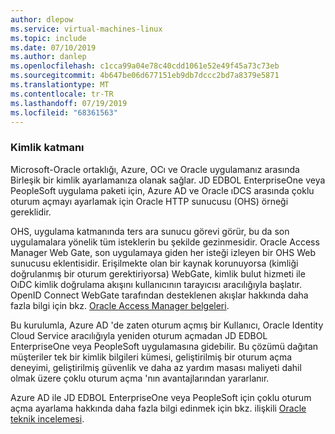 ```yaml
---
author: dlepow
ms.service: virtual-machines-linux
ms.topic: include
ms.date: 07/10/2019
ms.author: danlep
ms.openlocfilehash: c1cca99a04e78c40cdd1061e52e49f45a73c73eb
ms.sourcegitcommit: 4b647be06d677151eb9db7dccc2bd7a8379e5871
ms.translationtype: MT
ms.contentlocale: tr-TR
ms.lasthandoff: 07/19/2019
ms.locfileid: "68361563"
---
```

### <a name="identity-tier"></a>Kimlik katmanı 

Microsoft-Oracle ortaklığı, Azure, OCı ve Oracle uygulamanız arasında Birleşik bir kimlik ayarlamanıza olanak sağlar. JD EDBOL EnterpriseOne veya PeopleSoft uygulama paketi için, Azure AD ve Oracle ıDCS arasında çoklu oturum açmayı ayarlamak için Oracle HTTP sunucusu (OHS) örneği gereklidir.

OHS, uygulama katmanında ters ara sunucu görevi görür, bu da son uygulamalara yönelik tüm isteklerin bu şekilde gezinmesidir. Oracle Access Manager Web Gate, son uygulamaya giden her isteği izleyen bir OHS Web sunucusu eklentisidir. Erişilmekte olan bir kaynak korunuyorsa (kimliği doğrulanmış bir oturum gerektiriyorsa) WebGate, kimlik bulut hizmeti ile OıDC kimlik doğrulama akışını kullanıcının tarayıcısı aracılığıyla başlatır. OpenID Connect WebGate tarafından desteklenen akışlar hakkında daha fazla bilgi için bkz. [Oracle Access Manager belgeleri](https://docs.oracle.com/en/middleware/idm/access-manager/12.2.1.3/aiaag/integrating-webgate-oidc-server.html).

Bu kurulumla, Azure AD 'de zaten oturum açmış bir Kullanıcı, Oracle Identity Cloud Service aracılığıyla yeniden oturum açmadan JD EDBOL EnterpriseOne veya PeopleSoft uygulamasına gidebilir. Bu çözümü dağıtan müşteriler tek bir kimlik bilgileri kümesi, geliştirilmiş bir oturum açma deneyimi, geliştirilmiş güvenlik ve daha az yardım masası maliyeti dahil olmak üzere çoklu oturum açma 'nın avantajlarından yararlanır.

Azure AD ile JD EDBOL EnterpriseOne veya PeopleSoft için çoklu oturum açma ayarlama hakkında daha fazla bilgi edinmek için bkz. ilişkili [Oracle teknik incelemesi](https://cloud.oracle.com/iaas/whitepapers/deploy_peoplesoft_jdedwards_across_oci_azure.pdf).